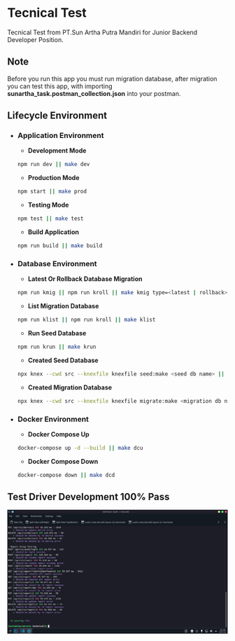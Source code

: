 # Tecnical Test

Tecnical Test from PT.Sun Artha Putra Mandiri for Junior Backend Developer Position.

## Note

Before you run this app you must run migration database, after migration you can test this app, with importing **sunartha_task.postman_collection.json** into your postman.

## Lifecycle Environment

- ### Application Environment

  - **Development Mode**

  ```sh
  npm run dev || make dev
  ```
  - **Production Mode**

  ```sh
  npm start || make prod
  ```
  - **Testing Mode**

  ```sh
  npm test || make test
  ```
  - **Build Application**

  ```sh
  npm run build || make build
  ```

- ### Database Environment

  - **Latest Or Rollback Database Migration**

  ```sh
  npm run kmig || npm run kroll || make kmig type=<latest | rollback>
  ```
  - **List Migration Database**

  ```sh
  npm run klist || npm run kroll || make klist
  ```
  - **Run Seed Database**

  ```sh
  npm run krun || make krun
  ```
  - **Created Seed Database**

  ```sh
  npx knex --cwd src --knexfile knexfile seed:make <seed db name> || make kmakes name=<seed db name>
  ```
  - **Created Migration Database**

  ```sh
  npx knex --cwd src --knexfile knexfile migrate:make <migration db name> || make kmakem name=<migration db name>
  ```

- ### Docker Environment

  - **Docker Compose Up**

  ```sh
  docker-compose up -d --build || make dcu
  ```
  - **Docker Compose Down**

  ```sh
  docker-compose down || make dcd
  ```

## Test Driver Development 100% Pass

<img src="testing.png"/>